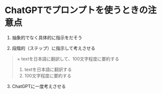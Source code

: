 # ChatGPTでプロンプトを使うときの注意点

1. 抽象的でなく具体的に指示をだそう

2. 段階的（ステップ）に指示して考えさせる
> × textを日本語に翻訳して、100文字程度に要約する  
> 1. textを日本語に翻訳する  
> 2. 100文字程度に要約する  

3. ChatGPTに一度考えさせる